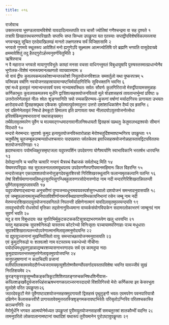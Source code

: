 ```yaml
---
title: ०१६
---
```

राजोवाच  
उक्तस्त्वया भूमण्डलायामविशेषो यावदादित्यस्तपति यत्र चासौ ज्योतिषां गणैश्चन्द्रमा वा सह दृश्यते १  
तत्रापि प्रियव्रतरथचरणपरिखातैः सप्तभिः सप्त सिन्धव उपकॢप्ता यत एतस्याः सप्तद्वीपविशेषविकल्पस्त्वया भगवन्खलु सूचित एतदेवाखिलमहं मानतो लक्षणतश्च सर्वं विजिज्ञासामि २  
भगवतो गुणमये स्थूलरूप आवेशितं मनो ह्यगुणेऽपि सूक्ष्मतम आत्मज्योतिषि परे ब्रह्मणि भगवति वासुदेवाख्ये क्षममावेशितुं तदु हैतद्गुरोऽर्हस्यनुवर्णयितुमिति ३  
ऋषिरुवाच  
न वै महाराज भगवतो मायागुणविभूतेः काष्ठां मनसा वचसा वाधिगन्तुमलं विबुधायुषापि पुरुषस्तस्मात्प्राधान्येनैव भूगोलक-विशेषं नामरूपमानलक्षणतो व्याख्यास्यामः ४  
यो वायं द्वीपः कुवलयकमलकोशाभ्यन्तरकोशो नियुतयोजनविशालः समवर्तुलो यथा पुष्करपत्रम् ५  
यस्मिन्नव वर्षाणि नवयोजनसहस्रायामान्यष्टभिर्मर्यादागिरिभिः सुविभक्तानि भवन्ति ६  
एषां मध्ये इलावृतं नामाभ्यन्तरवर्षं यस्य नाभ्यामवस्थितः सर्वतः सौवर्णः कुलगिरिराजो मेरुर्द्वीपायामसमुन्नाहः कर्णिकाभूतः कुवलयकमलस्य मूर्धनि द्वात्रिंशत्सहस्रयोजनविततो मूले षोडशसहस्रं तावतान्तर्भूम्यां प्रविष्टः ७  
उत्तरोत्तरेणेलावृतं नीलः श्वेतः शृङ्गवानिति त्रयो रम्यकहिरण्मय-कुरूणां वर्षाणां मर्यादागिरयः प्रागायता उभयतः क्षारोदावधयो द्विसहस्रपृथव एकैकशः पूर्वस्मात्पूर्वस्मादुत्तर उत्तरो दशांशाधिकांशेन दैर्घ्य एव ह्रसन्ति ८  
एवं दक्षिणेनेलावृतं निषधो हेमकूटो हिमालय इति प्रागायता यथा नीलादयोऽयुतयोजनोत्सेधा हरिवर्षकिम्पुरुषभारतानां यथासङ्ख्यम्९  
तथैवेलावृतमपरेण पूर्वेण च माल्यवद्गन्धमादनावानीलनिषधायतौ द्विसहस्रं पप्रथतुः केतुमालभद्राश्वयोः सीमानं विदधाते १०  
मन्दरो मेरुमन्दरः सुपार्श्वः कुमुद इत्ययुतयोजनविस्तारोन्नाहा मेरोश्चतुर्दिशमवष्टम्भगिरय उपकॢप्ताः ११  
चतुर्ष्वेतेषु चूतजम्बूकदम्बन्यग्रोधाश्चत्वारः पादपप्रवराः पर्वतकेतव इवाधिसहस्रयोजनोन्नाहास्तावद्विटपविततयः शतयोजनपरिणाहाः १२  
ह्रदाश्चत्वारः पयोमध्विक्षुरसमृष्टजला यदुपस्पर्शिन उपदेवगणा योगैश्वर्याणि स्वाभाविकानि भरतर्षभ धारयन्ति १३  
देवोद्यानानि च भवन्ति चत्वारि नन्दनं चैत्ररथं वैभ्राजकं सर्वतोभद्र मिति १४  
येष्वमरपरिवृढाः सह सुरललनाललामयूथपतय उपदेवगणैरुपगीयमानमहिमानः किल विहरन्ति १५  
मन्दरोत्सङ्ग एकादशशतयोजनोत्तुङ्गदेवचूतशिरसो गिरिशिखरस्थूलानि फलान्यमृतकल्पानि पतन्ति १६  
तेषां विशीर्यमाणानामतिमधुरसुरभिसुगन्धिबहुलारुणरसोदेनारुणोदा नाम नदी मन्दरगिरिशिखरान्निपतन्ती पूर्वेणेलावृतमुपप्लावयति १७  
यदुपजोषणाद्भवान्या अनुचरीणां पुण्यजनवधूनामवयवस्पर्शसुगन्धवातो दशयोजनं समन्तादनुवासयति १८  
एवं जम्बूफलानामत्युच्चनिपातविशीर्णानामनस्थिप्रायाणामिभकायनिभानां रसेन जम्बू नाम नदी मेरुमन्दरशिखरादयुतयोजनादवनितले निपतन्ती दक्षिणेनात्मानं यावदिलावृतमुपस्यन्दयति १९  
तावदुभयोरपि रोधसोर्या मृत्तिका तद्रसेनानुविध्यमाना वाय्वर्कसंयोगविपाकेन सदामरलोकाभरणं जाम्बूनदं नाम सुवर्णं भवति २०  
यदु ह वाव विबुधादयः सह युवतिभिर्मुकुटकटककटिसूत्राद्याभरणरूपेण खलु धारयन्ति २१  
यस्तु महाकदम्बः सुपार्श्वनिरूढो यास्तस्य कोटरेभ्यो विनिःसृताः पञ्चायामपरिणाहाः पञ्च मधुधाराः सुपार्श्वशिखरात्पतन्त्योऽपरेणात्मानमिलावृतमनुमोदयन्ति २२  
या ह्युपयुञ्जानानां मुखनिर्वासितो वायुः समन्ताच्छतयोजनमनुवासयति २३  
एवं कुमुदनिरूढो यः शतवल्शो नाम वटस्तस्य स्कन्धेभ्यो नीचीनाः पयोदधिमधुघृतगुडान्नाद्यम्बरशय्यासनाभरणादयः सर्व एव कामदुघा नदाः कुमुदाग्रात्पतन्तस्तमुत्तरेणेलावृतमुपयोजयन्ति २४  
यानुपजुषाणानां न कदाचिदपि प्रजानां वलीपलितक्लमस्वेददौर्गन्ध्यजरामयमृत्युशीतोष्णवैवर्ण्योपसर्गादयस्तापविशेषा भवन्ति यावज्जीवं सुखं निरतिशयमेव २५  
कुरङ्गकुररकुसुम्भवैकङ्कत्रिकूटशिशिरपतङ्गरुचकनिषधशिनीवास-कपिलशङ्खवैदूर्यजारुधिहंसऋषभनागकालञ्जरनारदादयो विंशतिगिरयो मेरोः कर्णिकाया इव केसरभूता मूलदेशे परित उपकॢप्ताः२६  
जठरदेवकूटौ मेरुं पूर्वेणाष्टादशयोजनसहस्रमुदगायतौ द्विसहस्रं पृथुतुङ्गौ भवतः एवमपरेण पवनपारियात्रौ दक्षिणेन कैलासकरवीरौ प्रागायतावेवमुत्तरतस्त्रिशृङ्गमकरावष्टभिरेतैः परिसृतोऽग्निरिव परितश्चकास्ति काञ्चनगिरिः २७  
मेरोर्मूर्धनि भगवत आत्मयोनेर्मध्यत उपकॢप्तां पुरीमयुतयोजनसाहस्रीं समचतुरस्रां शातकौम्भीं वदन्ति २८  
तामनुपरितो लोकपालानामष्टानां यथादिशं यथारूपं तुरीयमानेन पुरोऽष्टावुपकॢप्ताः २९